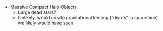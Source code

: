  - Massive Compact Halo Objects
	 - Large dead stars?
	 - Unlikely, would create gravitational lensing ("divots" in spacetime) we likely would have seen